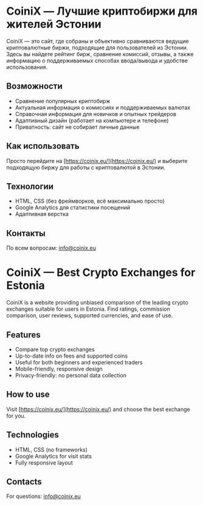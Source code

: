 # CoiniX — Лучшие криптобиржи для жителей Эстонии

CoiniX — это сайт, где собраны и объективно сравниваются ведущие криптовалютные биржи, подходящие для пользователей из Эстонии. Здесь вы найдете рейтинг бирж, сравнение комиссий, отзывы, а также информацию о поддерживаемых способах ввода/вывода и удобстве использования.

## Возможности

- Сравнение популярных криптобирж
- Актуальная информация о комиссиях и поддерживаемых валютах
- Справочная информация для новичков и опытных трейдеров
- Адаптивный дизайн (работает на компьютере и телефоне)
- Приватность: сайт не собирает личные данные

## Как использовать

Просто перейдите на [https://coinix.eu/](https://coinix.eu/) и выберите подходящую биржу для работы с криптовалютой в Эстонии.

## Технологии

- HTML, CSS (без фреймворков, всё максимально просто)
- Google Analytics для статистики посещений
- Адаптивная верстка

## Контакты

По всем вопросам: info@coinix.eu




# CoiniX — Best Crypto Exchanges for Estonia

CoiniX is a website providing unbiased comparison of the leading crypto exchanges suitable for users in Estonia. Find ratings, commission comparison, user reviews, supported currencies, and ease of use.

## Features

- Compare top crypto exchanges
- Up-to-date info on fees and supported coins
- Useful for both beginners and experienced traders
- Mobile-friendly, responsive design
- Privacy-friendly: no personal data collection

## How to use

Visit [https://coinix.eu/](https://coinix.eu/) and choose the best exchange for you.

## Technologies

- HTML, CSS (no frameworks)
- Google Analytics for visit stats
- Fully responsive layout

## Contacts

For questions: info@coinix.eu 
